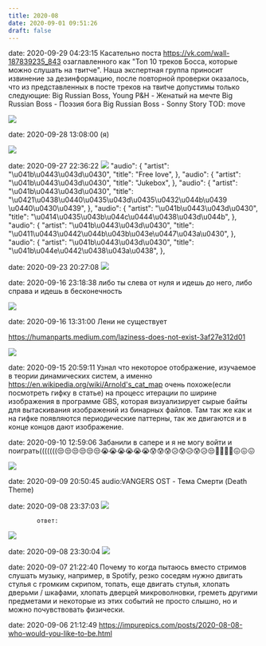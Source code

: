 ```yaml
---
title: 2020-08
date: 2020-09-01 09:51:26
draft: false
---
```


date: 2020-09-29 04:23:15
Касательно поста https://vk.com/wall-187839235_843 озаглавленного как "Топ 10 треков Босса, которые можно слушать на твитче".
Наша экспертная группа приносит извинение за дезинформацию, после повторной проверки оказалось, что из представленных в посте треков на твиtче допустимы только следующие:
Big Russian Boss, Young P&H - Женатый на мечте
Big Russian Boss - Поэзия бога
Big Russian Boss - Sonny Story
TOD: move

![](/img/vk/f4JaweQ_zAk.jpg)

date: 2020-09-28 13:08:00
(я)

![](/img/vk/NUPdsziVqEE.jpg)

date: 2020-09-27 22:36:22
![](/img/vk/MrF3YGtwPio.jpg)
      "audio": {
        "artist": "\u041b\u0443\u043d\u0430",
        "title": "Free love",
      },
      "audio": {
        "artist": "\u041b\u0443\u043d\u0430",
        "title": "Jukebox",
      },
      "audio": {
        "artist": "\u041b\u0443\u043d\u0430",
        "title": "\u0421\u0438\u0440\u0435\u043d\u0435\u0432\u044b\u0439 \u0440\u0430\u0439",
      },
      "audio": {
        "artist": "\u041b\u0443\u043d\u0430",
        "title": "\u0414\u0435\u043b\u044c\u0444\u0438\u043d\u044b",
      },
      "audio": {
        "artist": "\u041b\u0443\u043d\u0430",
        "title": "\u0411\u0443\u0442\u044b\u043b\u043e\u0447\u043a\u0430",
      },
      "audio": {
        "artist": "\u041b\u0443\u043d\u0430",
        "title": "\u041b\u044e\u0442\u0438\u043a\u0438",
      },

date: 2020-09-23 20:27:08
![](/img/vk/TsEfaZR0QD0.jpg)

date: 2020-09-16 23:18:38
либо ты слева от нуля и идешь до него, либо справа и идешь в бесконечность

![](/img/vk/QDb_VEU5OVM.jpg)

date: 2020-09-16 13:31:00
Лени не существует

https://humanparts.medium.com/laziness-does-not-exist-3af27e312d01

![](/img/vk/oA-fvUnnq-c.jpg)

date: 2020-09-15 20:59:11
Узнал что некоторое отображение, изучаемое в теории динамических систем, а именно
https://en.wikipedia.org/wiki/Arnold's_cat_map
очень похоже(если посмотреть гифку в статье) на процесс итерации по ширине изображения в программе GBS, которая визуализирует сырые байты для вытаскивания изображений из бинарных файлов. Там так же как и на гифке появляются периодические паттерны, так же двигаются и в конце концов дают изображение.

date: 2020-09-10 12:59:06
Забанили в сапере и я не могу войти и поиграть(((((((😒😒😒😒😒😒😭😭😭😭😭😭😰😰😰😥😰😥😰😥😒🤧🤧🤧🤧😖😖😖

![](/img/vk/eqGcmYicVgQ.jpg)

date: 2020-09-09 20:50:45
audio:VANGERS OST -  Тема Смерти (Death Theme) 

date: 2020-09-08 23:37:03
![](/img/vk/AZjc4g4wLbo.jpg)

            ответ:
![](/img/vk/25qVfRBbXaI.jpg)

date: 2020-09-08 23:30:04
![](/img/vk/9MHw7QzvKJY.jpg)

date: 2020-09-07 21:22:40
Почему то когда пытаюсь вместо стримов слушать музыку, например, в Spotify, резко соседям нужно двигать стулья с громким скрипом, топать, еще двигать стулья, хлопать дверьми / шкафами, хлопать дверцей микроволновки, греметь другими предметами и некоторые из этих событий не просто слышно, но и можно почувствовать физически.

date: 2020-09-06 21:12:49
https://impurepics.com/posts/2020-08-08-who-would-you-like-to-be.html


